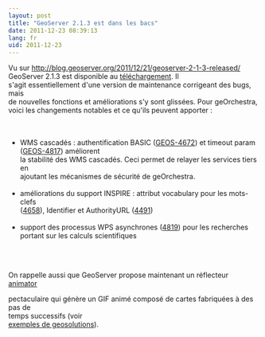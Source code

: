 ```yaml
---
layout: post
title: "GeoServer 2.1.3 est dans les bacs"
date: 2011-12-23 08:39:13
lang: fr
uid: 2011-12-23
---
```


<div class="post-content">

Vu sur http://blog.geoserver.org/2011/12/21/geoserver-2-1-3-released/
<br />
GeoServer 2.1.3 est disponible au <a href="http://geoserver.org/display/GEOS/GeoServer+2.1.3">téléchargement</a>.
Il<br />
s'agit essentiellement d'une version de maintenance corrigeant des bugs,
mais<br />
de nouvelles fonctions et améliorations s'y sont glissées. Pour
geOrchestra,<br />
voici les changements notables et ce qu'ils peuvent apporter :<br />
<br />
<ul>
<li style="list-style: none"><br /></li>
<li>WMS cascadés : authentification BASIC (<a href="http://jira.codehaus.org/browse/GEOS-4672">GEOS-4672</a>) et timeout
param<br />
(<a href="http://jira.codehaus.org/browse/GEOS-4817">GEOS-4817</a>)
améliorent<br />
la stabilité des WMS cascadés. Ceci permet de relayer les services tiers
en<br />
ajoutant les mécanismes de sécurité de geOrchestra.<br /></li>
<li style="list-style: none"><br /></li>
<li>améliorations du support INSPIRE : attribut vocabulary pour les
mots-clefs<br />
(<a href="http://jira.codehaus.org/browse/GEOS-4658">4658</a>), Identifier et
AuthorityURL (<a href="http://geobretagne.fr/context/default-geobretagne.wmc">4491</a>)<br /></li>
<li style="list-style: none"><br /></li>
<li>support des processus WPS asynchrones (<a href="http://jira.codehaus.org/browse/GEOS-4819">4819</a>) pour les recherches<br />
portant sur les calculs scientifiques</li>
<li style="list-style: none"><br /></li>
</ul>
<br />
<p>On rappelle aussi que GeoServer propose maintenant un réflecteur <a href="http://docs.geoserver.org/stable/en/user/tutorials/animreflector.html">animator</a><br />

pectaculaire qui génère un GIF animé composé de cartes fabriquées à des pas
de<br />
temps successifs (voir <a href="http://geo-solutions.blogspot.com/2011/11/animate-your-maps-with-geoserver.html">
<br />
exemples de geosolutions</a>).<br /></p>

</div>